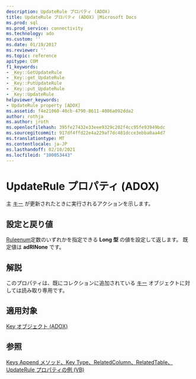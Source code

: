 ```yaml
---
description: UpdateRule プロパティ (ADOX)
title: UpdateRule プロパティ (ADOX) |Microsoft Docs
ms.prod: sql
ms.prod_service: connectivity
ms.technology: ado
ms.custom: ''
ms.date: 01/19/2017
ms.reviewer: ''
ms.topic: reference
apitype: COM
f1_keywords:
- _Key::GetUpdateRule
- _Key::get_UpdateRule
- _Key::PutUpdateRule
- _Key::put_UpdateRule
- _Key::UpdateRule
helpviewer_keywords:
- UpdateRule property [ADOX]
ms.assetid: f4e21060-40cb-4790-8611-4086a092dda2
author: rothja
ms.author: jroth
ms.openlocfilehash: 395fe27432e33eee9329c202f4cc95fe93949bdc
ms.sourcegitcommit: 917df4ffd22e4a229af7dc481dcce3ebba0aa4d7
ms.translationtype: MT
ms.contentlocale: ja-JP
ms.lasthandoff: 02/10/2021
ms.locfileid: "100053443"
---
```

# <a name="updaterule-property-adox"></a>UpdateRule プロパティ (ADOX)
主 [キー](./key-object-adox.md) が更新されたときに実行されるアクションを示します。  
  
## <a name="settings-and-return-values"></a>設定と戻り値  
 [Ruleenum](./ruleenum.md)定数のいずれかを指定できる **Long 型** の値を設定して返します。 既定値は **adRINone** です。  
  
## <a name="remarks"></a>解説  
 このプロパティは、既にコレクションに追加されている [キー](./key-object-adox.md) オブジェクトに対しては読み取り専用です。  
  
## <a name="applies-to"></a>適用対象  
 [Key オブジェクト (ADOX)](./key-object-adox.md)  
  
## <a name="see-also"></a>参照  
 [Keys Append メソッド、Key Type、RelatedColumn、RelatedTable、UpdateRule プロパティの例 (VB)](./keys-append-method-key-type-relatedcolumn-relatedtable-example-vb.md)